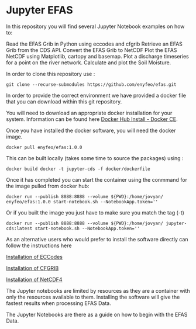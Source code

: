 # Jupyter EFAS

In this repository you will find several Jupyter Notebook examples on how to:

Read the EFAS Grib in Python using eccodes and cfgrib
Retrieve an EFAS Grib from the CDS API.
Convert the EFAS Grib to NetCDF
Plot the EFAS NetCDF using Matplotlib, cartopy and basemap.
Plot a discharge timeseries for a point on the river network.
Calculate and plot the Soil Moisture.

In order to clone this repository use :

```git clone --recurse-submodules https://github.com/enyfeo/efas.git```

In order to provide the correct environment we have provided a docker file that you can download within this git repository.

You will need to download an appropriate docker installation for your system.
Information can be found here [Docker Hub Install - Docker CE](https://docs.docker.com/install/).

Once you have installed the docker software, you will need the docker image.

```docker pull enyfeo/efas:1.0.0```

This can be built locally (takes some time to source the packages) using :

```docker build docker -t jupyter-cds -f docker/dockerfile```

Once it has completed you can start the container using the conmmand for the image pulled from docker hub: 

```docker run --publish 8888:8888 --volume ${PWD}:/home/jovyan/ enyfeo/efas:1.0.0 start-notebook.sh --NotebookApp.token=''```

Or if you built the image you just have to make sure you match the tag (-t)

```docker run --publish 8888:8888 --volume ${PWD}:/home/jovyan/ jupyter-cds:latest start-notebook.sh --NotebookApp.token=''```

As an alternative users who would prefer to install the software directly can follow the instructions here

[Installation of ECCodes](https://confluence.ecmwf.int/display/ECC/ecCodes+installation)

[Installation of CFGRIB](https://github.com/ecmwf/cfgrib)

[Installation of NetCDF4](https://pypi.org/project/netCDF4/)

The Jupyter notebooks are limited by resources as they are a container with only the resources available to them.
Installing the software will give the fastest results when processing EFAS Data.

The Jupyter Notebooks are there as a guide on how to begin with the EFAS Data.
